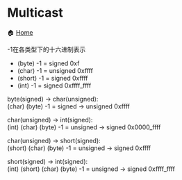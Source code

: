 # Multicast

🏠 [Home](../../../../../../../../README.md)

-1在各类型下的十六进制表示  
- (byte) -1  = signed   0xf  
- (char) -1  = unsigned 0xffff
- (short) -1 = signed   0xffff  
- (int) -1   = signed   0xffff_ffff

byte(signed) -> char(unsigned):  
(char) (byte) -1 = signed -> unsigned 0xffff

char(unsigned) -> int(signed):  
(int) (char) (byte) -1 = unsigned -> signed 0x0000_ffff

char(unsigned) -> short(signed):  
(short) (char) (byte) -1 = unsigned -> signed 0xffff

short(signed) -> int(signed):  
(int) (short) (char) (byte) -1 = unsigned -> signed 0xffff_ffff

